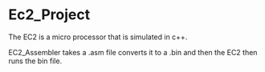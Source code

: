 # Ec2_Project

The EC2 is a micro processor that is simulated in c++.

EC2_Assembler takes a .asm file converts it to a .bin and then the EC2 then runs the bin file.

